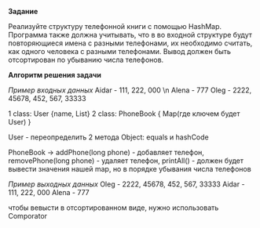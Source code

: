 **Задание**

Реализуйте структуру телефонной книги с помощью HashMap.
Программа также должна учитывать, что в во входной структуре будут повторяющиеся имена с разными телефонами, их необходимо считать, как одного человека с разными телефонами. Вывод должен быть отсортирован по убыванию числа телефонов.


**Алгоритм решения задачи**

*Пример входных данных*
Aidar - 111, 222, 000 \n
Alena - 777
Oleg - 2222, 45678, 452, 567, 33333

1 class: User {name, List<Integer>}
2 class: PhoneBook { Map(где ключем будет User) }

User - переопределить 2 метода Object: equals и hashCode

PhoneBook -> 
  addPhone(long phone) - добавляет телефон, 
  removePhone(long phone) - удаляет телефон, 
  printAll() - должен будет вывести значения нашей map, но в порядке убывания числа телефонов

*Пример выходных данных*
Oleg - 2222, 45678, 452, 567, 33333
Aidar - 111, 222, 000
Alena - 777

чтобы вевысти в отсортированном виде, нужно использовать Comporator
